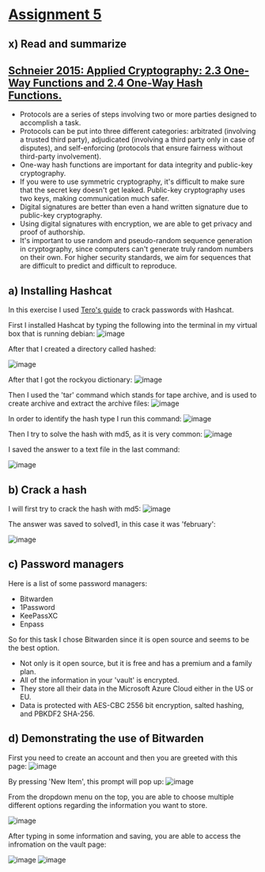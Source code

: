 # [Assignment 5](https://terokarvinen.com/2024/information-security-2024-spring/#h5-spring2024)

## x) Read and summarize

## [Schneier 2015: Applied Cryptography: 2.3 One-Way Functions and 2.4 One-Way Hash Functions.](https://learning.oreilly.com/library/view/applied-cryptography-protocols/9781119096726/10_chap02.html#chap02)

- Protocols are a series of steps involving two or more parties designed to accomplish a task.
- Protocols can be put into three different categories: arbitrated (involving a trusted third party), adjudicated (involving a third party only in case of disputes), and self-enforcing (protocols that ensure fairness without third-party involvement).
- One-way hash functions are important for data integrity and public-key cryptography.
- If you were to use symmetric cryptography, it's difficult to make sure that the secret key doesn't get leaked. Public-key cryptography uses two keys, making communication much safer.
- Digital signatures are better than even a hand written signature due to public-key cryptography.
- Using digital signatures with encryption, we are able to get privacy and proof of authorship.
- It's important to use random and pseudo-random sequence generation in cryptography, since computers can't generate truly random numbers on their own. For higher security standards, we aim for sequences that are difficult to predict and difficult to reproduce.

## a) Installing Hashcat

In this exercise I used [Tero's guide](https://terokarvinen.com/2022/cracking-passwords-with-hashcat/) to crack passwords with Hashcat.

First I installed Hashcat by typing the following into the terminal in my virtual box that is running debian:
![image](https://github.com/roopeti/infosec_2024/assets/113911074/8e54a294-590f-4835-bc17-f4719e14cab4)

After that I created a directory called hashed:

![image](https://github.com/roopeti/infosec_2024/assets/113911074/33f101ab-7fb4-40e7-83e4-1900b068b7d5)

After that I got the rockyou dictionary:
![image](https://github.com/roopeti/infosec_2024/assets/113911074/057997ec-bf9d-4006-8ab3-0fa8d6a4b5e7)

Then I used the 'tar' command which stands for tape archive, and is used to create archive and extract the archive files:
![image](https://github.com/roopeti/infosec_2024/assets/113911074/80b6e4b5-324e-413e-8051-50f69b02ac79)

In order to identify the hash type I run this command:
![image](https://github.com/roopeti/infosec_2024/assets/113911074/e2e581a5-d86e-4255-9ab6-ed55fbc25d6c)

Then I try to solve the hash with md5, as it is very common:
![image](https://github.com/roopeti/infosec_2024/assets/113911074/693dc911-47a0-4558-90a1-d6a655238e54)

I saved the answer to a text file in the last command:


![image](https://github.com/roopeti/infosec_2024/assets/113911074/0bd8aaa0-b16f-4d64-bce2-9a61034b059f)

## b) Crack a hash

I will first try to crack the hash with md5: 
![image](https://github.com/roopeti/infosec_2024/assets/113911074/3c8be265-ddbe-4e7d-b6e8-9493c72be2b0)

The answer was saved to solved1, in this case it was 'february':


![image](https://github.com/roopeti/infosec_2024/assets/113911074/ce5a758c-917d-427a-84a5-ae345b0b3444)


## c) Password managers

Here is a list of some password managers:
- Bitwarden
- 1Password
- KeePassXC
- Enpass

So for this task I chose Bitwarden since it is open source and seems to be the best option.
- Not only is it open source, but it is free and has a premium and a family plan. 
- All of the information in your 'vault' is encrypted.
- They store all their data in the Microsoft Azure Cloud either in the US or EU.
- Data is protected with AES-CBC 2556 bit encryption, salted hashing, and PBKDF2 SHA-256.

## d) Demonstrating the use of Bitwarden

First you need to create an account and then you are greeted with this page:
![image](https://github.com/roopeti/infosec_2024/assets/113911074/addaa081-bc75-4941-8117-3d8c41c0cd33)

By pressing 'New Item', this prompt will pop up:
![image](https://github.com/roopeti/infosec_2024/assets/113911074/752f535e-f856-4bd5-bfdc-6f7d13e068b3)

From the dropdown menu on the top, you are able to choose multiple different options regarding the information you want to store.


![image](https://github.com/roopeti/infosec_2024/assets/113911074/13ea25de-c708-47b2-be7e-1902298b0ffa)

After typing in some information and saving, you are able to access the infromation on the vault page:


![image](https://github.com/roopeti/infosec_2024/assets/113911074/48afcf13-8e64-443a-8db3-c6fd239f9bbb)
![image](https://github.com/roopeti/infosec_2024/assets/113911074/eefe6a34-398c-43de-b51a-c11255285388)

